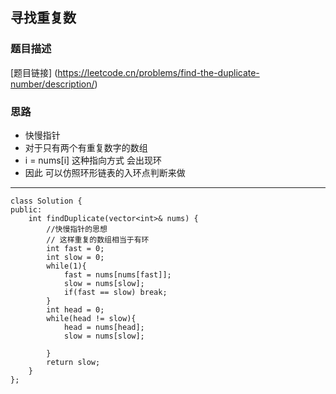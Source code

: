 ## 寻找重复数

### 题目描述

[题目链接] (https://leetcode.cn/problems/find-the-duplicate-number/description/)

### 思路
- 快慢指针
- 对于只有两个有重复数字的数组
- i = nums[i] 这种指向方式 会出现环
- 因此 可以仿照环形链表的入环点判断来做


---

```
class Solution {
public:
    int findDuplicate(vector<int>& nums) {
        //快慢指针的思想
        // 这样重复的数组相当于有环
        int fast = 0;
        int slow = 0;
        while(1){
            fast = nums[nums[fast]];
            slow = nums[slow];
            if(fast == slow) break;
        }
        int head = 0;
        while(head != slow){
            head = nums[head];
            slow = nums[slow];

        }
        return slow;
    }
};

```
